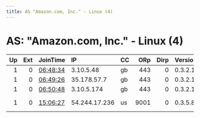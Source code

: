 ```yaml
---
title: AS "Amazon.com, Inc." - Linux (4)
---
```


# AS: "Amazon.com, Inc." - Linux (4)

|   Up |   Ext | JoinTime                                                                                            | IP            | CC   |   ORp |   Dirp | Version   | Contact                      | Nickname   |   eFamMembers |
|-----:|------:|:----------------------------------------------------------------------------------------------------|:--------------|:-----|------:|-------:|:----------|:-----------------------------|:-----------|--------------:|
|    1 |     0 | [06:48:34](https://metrics.torproject.org/rs.html#details/CC2E576E85EBB21423F3ACA1578C1CD841D143F4) | 3.10.5.48     | gb   |   443 |      0 | 0.3.2.10  | 4w5@4w5.com                  | 4w5        |             1 |
|    1 |     0 | [06:49:26](https://metrics.torproject.org/rs.html#details/BDDFCCD39C54C3CF16F4FC9ABEDE1F505385B586) | 35.178.57.7   | gb   |   443 |      0 | 0.3.2.10  | 4w5@4w5.com                  | 4w5        |             1 |
|    1 |     0 | [06:50:48](https://metrics.torproject.org/rs.html#details/3BBA62AA620EA183E2033001555545B5A98FABF2) | 3.10.5.174    | gb   |   443 |      0 | 0.3.2.10  | 4w5@4w5.com                  | 4w5        |             1 |
|    1 |     0 | [15:06:27](https://metrics.torproject.org/rs.html#details/7BCB0AD5D45227B3F878EA0A370EA6DE49241A6D) | 54.244.17.236 | us   |  9001 |      0 | 0.3.5.8   | 0xBFD29203 William Buck &lt; | tarragon   |             1 |
